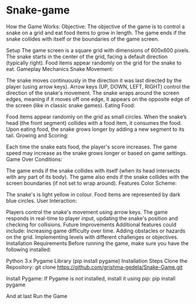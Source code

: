 # Snake-game

How the Game Works:
Objective:
The objective of the game is to control a snake on a grid and eat food items to grow in length. The game ends if the snake collides with itself or the boundaries of the game screen.

Setup
The game screen is a square grid with dimensions of 600x600 pixels.
The snake starts in the center of the grid, facing a default direction (typically right).
Food items appear randomly on the grid for the snake to eat.
Gameplay Mechanics
Snake Movement:

The snake moves continuously in the direction it was last directed by the player (using arrow keys).
Arrow keys (UP, DOWN, LEFT, RIGHT) control the direction of the snake's movement.
The snake wraps around the screen edges, meaning if it moves off one edge, it appears on the opposite edge of the screen (like in classic snake games).
Eating Food:

Food items appear randomly on the grid as small circles.
When the snake’s head (the front segment) collides with a food item, it consumes the food.
Upon eating food, the snake grows longer by adding a new segment to its tail.
Growing and Scoring:

Each time the snake eats food, the player's score increases.
The game speed may increase as the snake grows longer or based on game settings.
Game Over Conditions:

The game ends if the snake collides with itself (when its head intersects with any part of its body).
The game also ends if the snake collides with the screen boundaries (if not set to wrap around).
Features
Color Scheme:

The snake's is light yellow in colour.
Food items are represented by dark blue circles.
User Interaction:

Players control the snake's movement using arrow keys.
The game responds in real-time to player input, updating the snake's position and checking for collisions.
Future Improvements
Additional features could include:
Increasing game difficulty over time.
Adding obstacles or hazards on the grid.
Implementing levels with different challenges or objectives.
Installation
Requirements
Before running the game, make sure you have the following installed:

Python 3.x
Pygame Library (pip install pygame)
Installation Steps
Clone the Repository: git clone https://github.com/grishma-gedela/Snake-Game.git

Install Pygame: If Pygame is not installed, install it using pip: pip install pygame

And at last Run the Game
